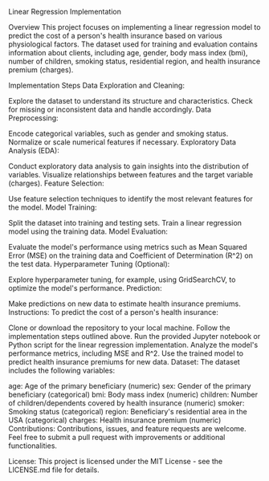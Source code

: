 Linear Regression Implementation

Overview
This project focuses on implementing a linear regression model to predict the cost of a person's health insurance based on various physiological factors. The dataset used for training and evaluation contains information about clients, including age, gender, body mass index (bmi), number of children, smoking status, residential region, and health insurance premium (charges).

Implementation Steps
Data Exploration and Cleaning:

Explore the dataset to understand its structure and characteristics.
Check for missing or inconsistent data and handle accordingly.
Data Preprocessing:

Encode categorical variables, such as gender and smoking status.
Normalize or scale numerical features if necessary.
Exploratory Data Analysis (EDA):

Conduct exploratory data analysis to gain insights into the distribution of variables.
Visualize relationships between features and the target variable (charges).
Feature Selection:

Use feature selection techniques to identify the most relevant features for the model.
Model Training:

Split the dataset into training and testing sets.
Train a linear regression model using the training data.
Model Evaluation:

Evaluate the model's performance using metrics such as Mean Squared Error (MSE) on the training data and Coefficient of Determination (R^2) on the test data.
Hyperparameter Tuning (Optional):

Explore hyperparameter tuning, for example, using GridSearchCV, to optimize the model's performance.
Prediction:

Make predictions on new data to estimate health insurance premiums.
Instructions:
To predict the cost of a person's health insurance:

Clone or download the repository to your local machine.
Follow the implementation steps outlined above.
Run the provided Jupyter notebook or Python script for the linear regression implementation.
Analyze the model's performance metrics, including MSE and R^2.
Use the trained model to predict health insurance premiums for new data.
Dataset:
The dataset includes the following variables:

age: Age of the primary beneficiary (numeric)
sex: Gender of the primary beneficiary (categorical)
bmi: Body mass index (numeric)
children: Number of children/dependents covered by health insurance (numeric)
smoker: Smoking status (categorical)
region: Beneficiary's residential area in the USA (categorical)
charges: Health insurance premium (numeric)
Contributions:
Contributions, issues, and feature requests are welcome. Feel free to submit a pull request with improvements or additional functionalities.

License:
This project is licensed under the MIT License - see the LICENSE.md file for details.